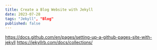 ```yaml
---
title: Create a Blog Website with Jekyll
date: 2023-07-28
tags: "Jekyll", "Blog"
published: false
---
```


<https://docs.github.com/en/pages/setting-up-a-github-pages-site-with-jekyll>
<https://jekyllrb.com/docs/collections/>